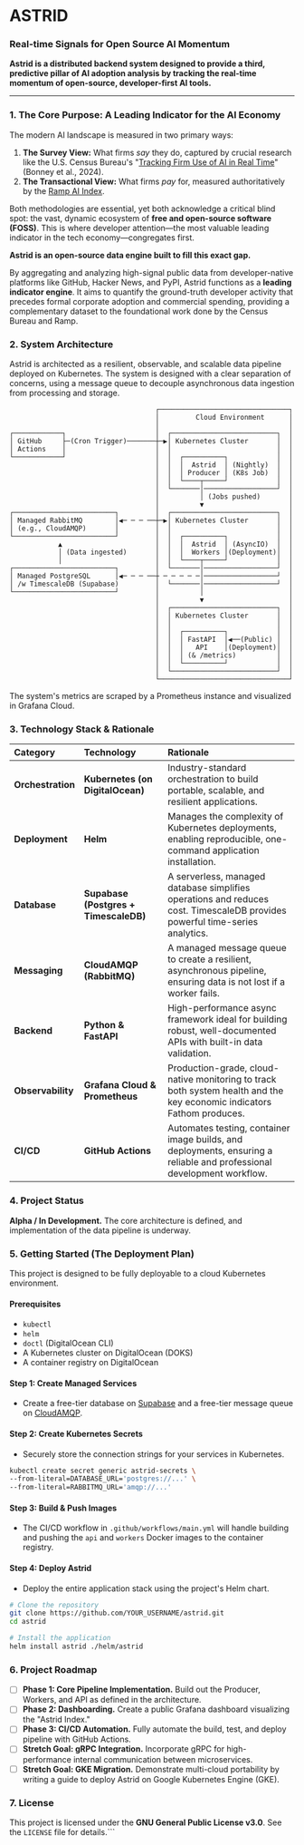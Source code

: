 
# ASTRID
### Real-time Signals for Open Source AI Momentum

**Astrid is a distributed backend system designed to provide a third, predictive pillar of AI adoption analysis by tracking the real-time momentum of open-source, developer-first AI tools.**

---

### 1. The Core Purpose: A Leading Indicator for the AI Economy

The modern AI landscape is measured in two primary ways:
1.  **The Survey View:** What firms *say* they do, captured by crucial research like the U.S. Census Bureau's "[Tracking Firm Use of AI in Real Time](https://www2.census.gov/ces/wp/2024/CES-WP-24-16.pdf)" (Bonney et al., 2024).
2.  **The Transactional View:** What firms *pay* for, measured authoritatively by the [Ramp AI Index](https://ramp.com/economics/ai-index).

Both methodologies are essential, yet both acknowledge a critical blind spot: the vast, dynamic ecosystem of **free and open-source software (FOSS)**. This is where developer attention—the most valuable leading indicator in the tech economy—congregates first.

**Astrid is an open-source data engine built to fill this exact gap.**

By aggregating and analyzing high-signal public data from developer-native platforms like GitHub, Hacker News, and PyPI, Astrid functions as a **leading indicator engine**. It aims to quantify the ground-truth developer activity that precedes formal corporate adoption and commercial spending, providing a complementary dataset to the foundational work done by the Census Bureau and Ramp.

### 2. System Architecture

Astrid is architected as a resilient, observable, and scalable data pipeline deployed on Kubernetes. The system is designed with a clear separation of concerns, using a message queue to decouple asynchronous data ingestion from processing and storage.

```plaintext
                                    ┌────────────────────────────────┐
                                    │         Cloud Environment      │
                                    │                                │
┌────────────┐                      │  ┌──────────────────────────┐  │
│ GitHub     ├─(Cron Trigger)───────┼─▶│ Kubernetes Cluster       │  │
│ Actions    │                      │  │                          │  │
└────────────┘                      │  │  ┌──────────┐            │  │
                                    │  │  │  Astrid  │ (Nightly)  │  │
                                    │  │  │ Producer │ (K8s Job)  │  │
                                    │  │  └────┬─────┘            │  │
                                    │  └───────│──────────────────┘  │
                                    │          │ (Jobs pushed)       │
                                    │          ▼                     │
┌─────────────────────────┐         │  ┌──────────────────────────┐  │
│ Managed RabbitMQ        │◀─ ─ ─ ──┼─▶│ Kubernetes Cluster       │  │
│ (e.g., CloudAMQP)       │         │  │                          │  │
└─────────────────────────┘         │  │  ┌──────────┐            │  │
            ▲                       │  │  │  Astrid  │ (AsyncIO)  │  │
            │ (Data ingested)       │  │  │  Workers │(Deployment)│  │
            │                       │  │  └────┬─────┘            │  │
┌─────────────────────────┐         │  └───────│──────────────────┘  │
│ Managed PostgreSQL      │◀─ ─ ─ ──┼ ─ ─ ─ ─ ─│──────────────────┘  │
│ /w TimescaleDB (Supabase)         │  └───────│──────────────────┘  │
└─────────────────────────┘         │          │                     │
                                    │          ▼                     │
                                    │  ┌──────────────────────────┐  │
                                    │  │ Kubernetes Cluster       │  │
                                    │  │                          │  │
                                    │  │  ┌──────────┐            │  │
                                    │  │  │ FastAPI  │◀──(Public) │  │
                                    │  │  │   API    │(Deployment)│  │
                                    │  │  │ (& /metrics)          │  │
                                    │  │  └──────────┘            │  │
                                    │  └──────────────────────────┘  │
                                    └────────────────────────────────┘
```
The system's metrics are scraped by a Prometheus instance and visualized in Grafana Cloud.

### 3. Technology Stack & Rationale

| Category      | Technology                        | Rationale                                                                                                       |
| :------------ | :-------------------------------- | :-------------------------------------------------------------------------------------------------------------- |
| **Orchestration** | **Kubernetes (on DigitalOcean)**  | Industry-standard orchestration to build portable, scalable, and resilient applications.                                  |
| **Deployment**  | **Helm**                          | Manages the complexity of Kubernetes deployments, enabling reproducible, one-command application installation.        |
| **Database**    | **Supabase (Postgres + TimescaleDB)** | A serverless, managed database simplifies operations and reduces cost. TimescaleDB provides powerful time-series analytics. |
| **Messaging**   | **CloudAMQP (RabbitMQ)**          | A managed message queue to create a resilient, asynchronous pipeline, ensuring data is not lost if a worker fails. |
| **Backend**     | **Python & FastAPI**              | High-performance async framework ideal for building robust, well-documented APIs with built-in data validation.      |
| **Observability**| **Grafana Cloud & Prometheus**    | Production-grade, cloud-native monitoring to track both system health and the key economic indicators Fathom produces. |
| **CI/CD**       | **GitHub Actions**                | Automates testing, container image builds, and deployments, ensuring a reliable and professional development workflow. |


### 4. Project Status

**Alpha / In Development.** The core architecture is defined, and implementation of the data pipeline is underway.

### 5. Getting Started (The Deployment Plan)

This project is designed to be fully deployable to a cloud Kubernetes environment.

#### Prerequisites
- `kubectl`
- `helm`
- `doctl` (DigitalOcean CLI)
- A Kubernetes cluster on DigitalOcean (DOKS)
- A container registry on DigitalOcean

#### Step 1: Create Managed Services
- Create a free-tier database on [Supabase](https://supabase.com/) and a free-tier message queue on [CloudAMQP](https://www.cloudamqp.com/).

#### Step 2: Create Kubernetes Secrets
- Securely store the connection strings for your services in Kubernetes.
```bash
kubectl create secret generic astrid-secrets \
--from-literal=DATABASE_URL='postgres://...' \
--from-literal=RABBITMQ_URL='amqp://...'
```

#### Step 3: Build & Push Images
- The CI/CD workflow in `.github/workflows/main.yml` will handle building and pushing the `api` and `workers` Docker images to the container registry.

#### Step 4: Deploy Astrid
- Deploy the entire application stack using the project's Helm chart.
```bash
# Clone the repository
git clone https://github.com/YOUR_USERNAME/astrid.git
cd astrid

# Install the application
helm install astrid ./helm/astrid
```

### 6. Project Roadmap

- [ ] **Phase 1: Core Pipeline Implementation.** Build out the Producer, Workers, and API as defined in the architecture.
- [ ] **Phase 2: Dashboarding.** Create a public Grafana dashboard visualizing the "Astrid Index."
- [ ] **Phase 3: CI/CD Automation.** Fully automate the build, test, and deploy pipeline with GitHub Actions.
- [ ] **Stretch Goal: gRPC Integration.** Incorporate gRPC for high-performance internal communication between microservices.
- [ ] **Stretch Goal: GKE Migration.** Demonstrate multi-cloud portability by writing a guide to deploy Astrid on Google Kubernetes Engine (GKE).

### 7. License
This project is licensed under the **GNU General Public License v3.0**. See the `LICENSE` file for details.```
